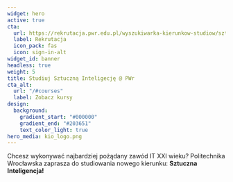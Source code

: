 ```yaml
---
widget: hero
active: true
cta:
  url: https://rekrutacja.pwr.edu.pl/wyszukiwarka-kierunkow-studiow/sztuczna-inteligencja-w8-ii-st-10493.html
  label: Rekrutacja
  icon_pack: fas
  icon: sign-in-alt
widget_id: banner
headless: true
weight: 5
title: Studiuj Sztuczną Inteligecję @ PWr
cta_alt:
  url: "/#courses"
  label: Zobacz kursy
design:
  background:
    gradient_start: "#000000"
    gradient_end: "#203651"
    text_color_light: true
hero_media: kio_logo.png
---
```

Chcesz wykonywać najbardziej pożądany zawód IT XXI wieku? Politechnika Wrocławska zaprasza do studiowania nowego kierunku: **Sztuczna Inteligencja!**